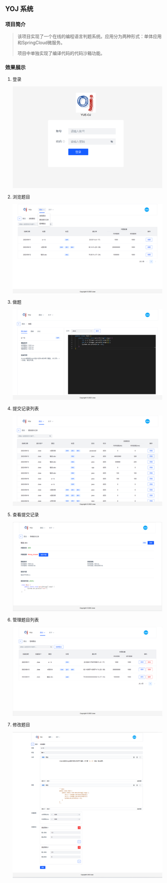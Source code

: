 ## YOJ 系统

### 项目简介

> 该项目实现了一个在线的编程语言判题系统。应用分为两种形式：单体应用和SpringCloud微服务。
>
> 项目中单独实现了编译代码的代码沙箱功能。

### 效果展示

1. 登录

   ![image-20231012160353575](images/登录.png)

2. 浏览题目

   ![image-20231012160628174](images/浏览题目.png)

3. 做题

   ![image-20231012160854152](images/做题.png)

4. 提交记录列表

   ![image-20231012161049610](images/提交记录列表.png)

5. 查看提交记录

   ![image-20231012161558103](images/查看提交记录.png)

6. 管理题目列表

   ![image-20231012161723476](images/管理题目列表.png)

7. 修改题目

   ![image-20231012162023167](images/修改题目.png)